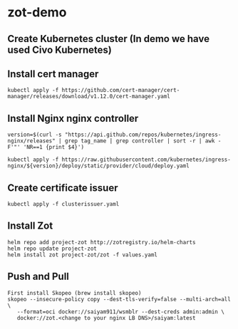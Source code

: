 # zot-demo
## Create Kubernetes cluster (In demo we have used Civo Kubernetes)

## Install cert manager 
`kubectl apply -f https://github.com/cert-manager/cert-manager/releases/download/v1.12.0/cert-manager.yaml`

## Install Nginx nginx controller 
```
version=$(curl -s "https://api.github.com/repos/kubernetes/ingress-nginx/releases" | grep tag_name | grep controller | sort -r | awk -F'"' 'NR==1 {print $4}')

kubectl apply -f https://raw.githubusercontent.com/kubernetes/ingress-nginx/${version}/deploy/static/provider/cloud/deploy.yaml
```
## Create certificate issuer
```
kubectl apply -f clusterissuer.yaml
```

## Install Zot 

```
helm repo add project-zot http://zotregistry.io/helm-charts
helm repo update project-zot
helm install zot project-zot/zot -f values.yaml
```

## Push and Pull 

```
First install Skopeo (brew install skopeo)
skopeo --insecure-policy copy --dest-tls-verify=false --multi-arch=all \
   --format=oci docker://saiyam911/wsmblr --dest-creds admin:admin \
   docker://zot.<change to your nginx LB DNS>/saiyam:latest
```
